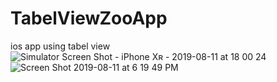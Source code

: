 # TabelViewZooApp
ios app using tabel view 
![Simulator Screen Shot - iPhone Xʀ - 2019-08-11 at 18 00 24](https://user-images.githubusercontent.com/52737328/62835071-144fbe80-bc65-11e9-8b04-1853cd2191a1.png)
![Screen Shot 2019-08-11 at 6 19 49 PM](https://user-images.githubusercontent.com/52737328/62835072-16198200-bc65-11e9-9f42-bb14649465a5.png)
